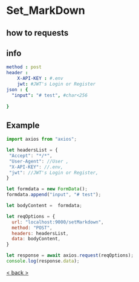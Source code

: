 # Set_MarkDown

## how to requests

## info 
```yml
method : post
header :
    X-API-KEY : #.env 
    jwt: #JWT's Login or Register
json : {
  "input": "# test", #char<256
 
}
```
## Example
```js
import axios from "axios";

let headersList = {
 "Accept": "*/*",
 "User-Agent": //User ,
 "X-API-KEY": //.env,
 "jwt": //JWT's Login or Register,
}

let formdata = new FormData();
formdata.append("input", "# test");

let bodyContent =  formdata;

let reqOptions = {
  url: "localhost:9000/setMarkdown",
  method: "POST",
  headers: headersList,
  data: bodyContent,
}

let response = await axios.request(reqOptions);
console.log(response.data);
```
[< back >](https://github.com/Destroysec/CTF/blob/main/Docs/backend/ListOfContents.md)